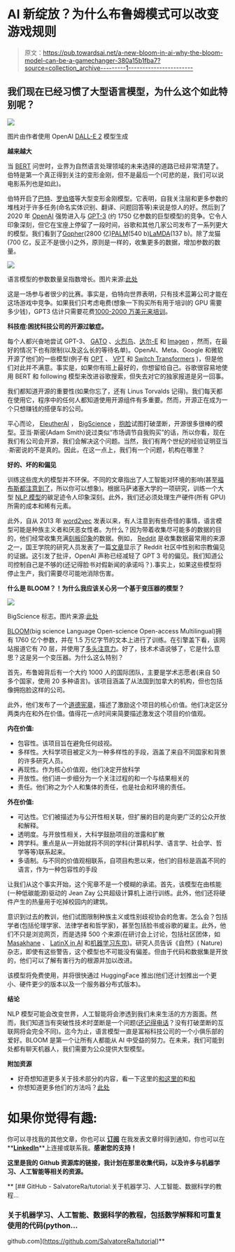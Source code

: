 # AI 新绽放？为什么布鲁姆模式可以改变游戏规则

> 原文：<https://pub.towardsai.net/a-new-bloom-in-ai-why-the-bloom-model-can-be-a-gamechanger-380a15b1fba7?source=collection_archive---------1----------------------->

## 我们现在已经习惯了大型语言模型，为什么这个如此特别呢？

![](img/b77909230fd5f87b830d1b39974d091f.png)

图片由作者使用 OpenAI [DALL-E 2](https://openai.com/dall-e-2/) 模型生成

**越来越大**

当 [BERT](https://en.wikipedia.org/wiki/BERT_(language_model)) 问世时，业界为自然语言处理领域的未来选择的道路已经非常清楚了。伯特是第一个真正得到关注的变形金刚，但不是最后一个(可悲的是，我们可以说电影系列也是如此)。

伯特开启了[巴特](https://arxiv.org/abs/1910.13461)、[罗伯塔](https://arxiv.org/abs/1907.11692)等大型变形金刚模型。它表明，自我关注层和更多参数的堆栈对于许多任务(命名实体识别、翻译、问题回答等)来说是惊人的好。然后到了 2020 年 [OpenAI](https://openai.com/) 强势进入与 [GPT-3](https://openai.com/api/) (约 1750 亿参数的巨型模型)的竞争。它令人印象深刻，但它在宝座上停留了一段时间，谷歌和其他几家公司发布了一系列更大的模型。我们看到了[Gopher](https://www.deepmind.com/blog/language-modelling-at-scale-gopher-ethical-considerations-and-retrieval)(2800 亿)[PALM](https://ai.googleblog.com/2022/04/pathways-language-model-palm-scaling-to.html)(540 b)[LaMDA](https://blog.google/technology/ai/lamda/)(137 b)。除了龙猫(700 亿，反正不是很小)之外，原则是一样的，收集更多的数据，增加参数的数量。

![](img/e2bfc6098bef92d1b4fa3a87ba206f7c.png)

语言模型的参数数量呈指数增长。图片来源:[此处](https://lastweekin.ai/p/gpt-3-is-no-longer-the-only-game)

这是一场参与者很少的比赛。事实是，伯特向世界表明，只有技术蓝筹公司才能在这场游戏中竞争。如果我们只考虑电费(想象一下购买所有用于培训的 GPU 需要多少钱)，GPT3 估计只需要花费[1000-2000 万美元来培训](https://lastweekin.ai/p/gpt-3-is-no-longer-the-only-game)。

**科技痘:困扰科技公司的开源过敏症。**

每个人都兴奋地尝试 GPT-3、 [GATO](https://www.deepmind.com/publications/a-generalist-agent) 、[火烈鸟](https://www.deepmind.com/blog/tackling-multiple-tasks-with-a-single-visual-language-model)、[达尔-E](https://openai.com/blog/dall-e/) 和 [Imagen](https://imagen.research.google/) ，然而，在最好的情况下也有限制(以及这么长的等待名单)。OpenAI、Meta、Google 和微软开源了他们的一些模型(例子有 [OPT](https://arxiv.org/abs/2205.01068) 、 [VPT](https://openai.com/blog/vpt/) 和 [Switch Transformers](https://arxiv.org/abs/2101.03961) )，但是他们对此并不满意。事实是，如果你有班上最好的，你想留给自己。谷歌很容易地使用 BERT 和 following 模型来改进谷歌搜索，但失去对它的独家报道是另一回事。

我们都知道开源的重要性(如果你忘了，还有 Linus Torvalds 记得)。我们每天都在使用它，程序中的任何人都知道使用开源组件有多重要。然而，开源正在成为一个只想赚钱的搭便车的公司。

平心而论， [EleutherAI](https://www.eleuther.ai/) ， [BigScience](https://bigscience.huggingface.co/) ，[抱脸](https://huggingface.co/)试图打破垄断，开源很多很棒的模型。亚当·斯密(Adam Smith)说过类似“市场调节自我购买”的话，所以你看，现在我们有公司会开源，我们会解决这个问题。当然，我们有两个世纪的经验证明亚当·斯密说的不是真的。因此，在这一点上，我们有一个问题，机构在哪里？

**好的、坏的和偏见**

训练这些庞大的模型并不环保。不同的文章指出了人工智能对环境的影响(甚至[福布斯都注意到了](https://www.forbes.com/sites/glenngow/2020/08/21/environmental-sustainability-and-ai/?sh=68775f0e7db3)，所以你可以想象)。根据马萨诸塞大学的一项研究，训练一个大型 [NLP 模型](https://datascientest.com/introduction-au-nlp-natural-language-processing)的碳足迹令人印象深刻。此外，我们还必须处理生产硬件(所有 GPU)所需的成本和稀有元素。

此外，自从 2013 年 [word2vec](https://www.tensorflow.org/tutorials/text/word2vec) 发表以来，有人注意到有些奇怪的事情，语言模型可能是种族主义者和厌恶女性者。为什么？因为带着收集尽可能多的数据的目的，他们经常收集充满[刻板印象](https://venturebeat.com/2020/08/07/researchers-quantify-bias-in-reddit-content-sometimes-used-to-train-ai/)的数据。例如， [Reddit](https://www.reddit.com/) 是收集数据最常用的来源之一，国王学院的研究人员发表了一篇[文章](https://arxiv.org/pdf/2008.02754.pdf)显示了 Reddit 社区中性别和宗教偏见的证据。这引发了批评，OpenAI 声称已经减轻了 GPT 3 号的偏见。我们知道公司控制自己是不够的(还记得脸书对假新闻的承诺吗？).事实上，如果这些模型将停止生产，我们需要尽可能地消除伤害。

**什么是 BLOOM？！为什么我应该关心另一个基于变压器的模型？**

![](img/b40873fdbe80b1ec7c11b521dd1ae13e.png)

BigScience 标志。图片来源:[此处](https://twitter.com/BigscienceW)

[BLOOM](https://bigscience.notion.site/BLOOM-BigScience-176B-Model-ad073ca07cdf479398d5f95d88e218c4)(big science Language Open-science Open-access Multilingual)拥有 1760 亿个参数，并在 1.5 万亿字节的文本上进行了训练。在引擎盖下看，该网站报道它有 70 层，并使用了[多头注意力](https://paperswithcode.com/method/multi-head-attention)。好了，技术术语说够了，它是什么意思？这是另一个变压器。为什么这么特别？

首先，布鲁姆背后有一个大约 1000 人的国际团队，主要是学术志愿者(来自 50 多个国家，使用 20 多种语言)。该项目涵盖了从法国到加拿大的机构，但也包括像拥抱脸这样的公司。

此外，他们发布了一个[道德宪章](https://bigscience.huggingface.co/blog/bigscience-ethical-charter)，描述了激励这个项目的核心价值。他们决定区分两类内在和外在价值。值得花一点时间来简要描述激发这个项目的价值观。

**内在价值:**

*   包容性。该项目旨在避免任何歧视。
*   多样性。大科学项目被定义为一种多样性的手段，涵盖了来自不同国家和背景的许多研究人员。
*   再现性。作为核心价值观，他们决定开放科学
*   开放性。他们进一步细分为一个关注过程的和一个与结果相关的
*   责任。他们称之为个人和集体的责任，也是社会和环境的责任。

**外在价值:**

*   可达性。它们被描述为与公开性相关联，但扩展的目的是向更广泛的公众开放和解释。
*   透明度。与开放性相关，大科学鼓励项目的泄露和扩散
*   跨学科。重点是从一开始就将不同的学科(计算机科学、语言学、社会学、哲学等等)联系起来。
*   多语制。与不同的价值观相联系，自项目构思以来，他们的目标是涵盖不同的语言，作为一种包容性的手段

让我们从这个事实开始，这个宪章不是一个模糊的承诺。首先，该模型在由核能(一种低碳能源)驱动的 Jean Zay 公共超级计算机上进行训练。此外，他们还将硬件产生的热量用于吃掉校园内的建筑。

意识到过去的教训，他们试图限制种族主义或性别歧视协会的危害。怎么会？包括学者(包括伦理学家、法律学者和哲学家)，甚至包括脸书或谷歌的雇主。此外，他们不只是浏览网页，而是选择 500 个来源(在研讨会上讨论，包括社区团体，如 [Masakhane](https://www.masakhane.io/) 、 [LatinX in AI](https://www.latinxinai.org/) 和[机器学习东京](https://machinelearningtokyo.com/))。研究人员告诉《自然》( Nature)杂志，即使有这些警告，这个模型也不可能没有偏差。但由于代码和数据集是开放的，他们可以了解有害行为的根源并加以改进。

该模型将免费使用，并将很快通过 HuggingFace 推出(他们还计划推出一个更小、硬件更少的版本以及一个服务器分布式版本)。

**结论**

NLP 模型可能会改变世界，人工智能将会渗透到我们未来生活的方方面面。然而，我们知道当有突破性技术时垄断是一个问题([还记得电话](https://www.cablefax.com/technology/how-at-amp-t-became-a-monopoly-2)？没有打破垄断的互联网将会完全不同)。迄今为止，语言模型一直是富裕科技公司的一个小俱乐部的爱好。BLOOM 是第一个让所有人都能从 AI 中受益的努力。在未来，我们可能到处都有聊天机器人，我们需要为公众提供大型模型。

**附加资源**

*   好奇想知道更多关于技术部分的内容，看一下这里的[和这里的](https://bigscience.huggingface.co/blog/what-language-model-to-train-if-you-have-two-million-gpu-hours)和[和](https://github.com/bigscience-workshop/bigscience/tree/master/train/tr11-176B-ml)
*   你想知道更多他们的方法吗？[此处](https://montrealethics.ai/category/columns/social-context-in-llm-research/)

# 如果你觉得有趣:

你可以寻找我的其他文章，你也可以 [**订阅**](https://salvatore-raieli.medium.com/subscribe) 在我发表文章时得到通知，你也可以在**[**LinkedIn**](https://www.linkedin.com/in/salvatore-raieli/)**上连接或联系我。**感谢您的支持！**

**这里是我的 Github 资源库的链接，我计划在那里收集代码，以及许多与机器学习、人工智能等相关的资源。**

**[](https://github.com/SalvatoreRa/tutorial) [## GitHub - SalvatoreRa/tutorial:关于机器学习、人工智能、数据科学的教程…

### 关于机器学习、人工智能、数据科学的教程，包括数学解释和可重复使用的代码(python…

github.com](https://github.com/SalvatoreRa/tutorial)**